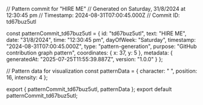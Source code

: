 // Pattern commit for "HIRE ME"
// Generated on Saturday, 31/8/2024 at 12:30:45 pm
// Timestamp: 2024-08-31T07:00:45.000Z
// Commit ID: td67buz5utl

const patternCommit_td67buz5utl = {
  id: "td67buz5utl",
  text: "HIRE ME",
  date: "31/8/2024",
  time: "12:30:45 pm",
  dayOfWeek: "Saturday",
  timestamp: "2024-08-31T07:00:45.000Z",
  type: "pattern-generation",
  purpose: "GitHub contribution graph pattern",
  coordinates: {
    x: 37,
    y: 5
  },
  metadata: {
    generatedAt: "2025-07-25T11:55:39.887Z",
    version: "1.0.0"
  }
};

// Pattern data for visualization
const patternData = {
  character: " ",
  position: 16,
  intensity: 4
};

export { patternCommit_td67buz5utl, patternData };
export default patternCommit_td67buz5utl;
